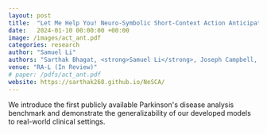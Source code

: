 ```yaml
---
layout: post
title:  "Let Me Help You! Neuro-Symbolic Short-Context Action Anticipation"
date:   2024-01-10 00:00:00 +00:00
image: /images/act_ant.pdf
categories: research
author: "Samuel Li"
authors: "Sarthak Bhagat, <strong>Samuel Li</strong>, Joseph Campbell, Yaqi Xie, Katia Sycara, Simon Stepputtis"
venue: "RA-L (In Review)"
# paper: /pdfs/act_ant.pdf
website: https://sarthak268.github.io/NeSCA/
---
```

We introduce the first publicly available Parkinson's disease analysis benchmark and demonstrate the generalizability of our developed models to real-world clinical settings.
